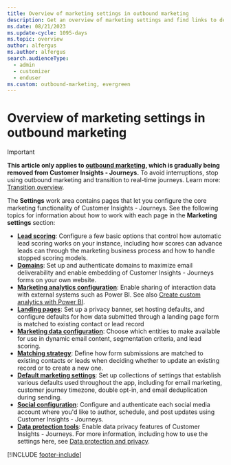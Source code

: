 ```yaml
---
title: Overview of marketing settings in outbound marketing
description: Get an overview of marketing settings and find links to details about each page in the outbound marketing administration settings.
ms.date: 08/21/2023
ms.update-cycle: 1095-days
ms.topic: overview
author: alfergus
ms.author: alfergus
search.audienceType: 
  - admin
  - customizer
  - enduser
ms.custom: outbound-marketing, evergreen
---
```


# Overview of marketing settings in outbound marketing

> [!IMPORTANT]
> **This article only applies to [outbound marketing](user-guide.md), which is gradually being removed from Customer Insights - Journeys.** To avoid interruptions, stop using outbound marketing and transition to real-time journeys. Learn more: [Transition overview](transition-overview.md).

The **Settings** work area contains pages that let you configure the core marketing functionality of Customer Insights - Journeys. See the following topics for information about how to work with each page in the **Marketing settings** section:

- **[Lead scoring](mkt-settings-lead-score-options.md)**: Configure a few basic options that control how automatic lead scoring works on your instance, including how scores can advance leads can through the marketing business process and how to handle stopped scoring models.
- **[Domains](mkt-settings-authenticate-domains.md)**: Set up and authenticate domains to maximize email deliverability and enable embedding of Customer Insights - Journeys forms on your own website.
- **[Marketing analytics configuration](mkt-settings-analytics.md)**: Enable sharing of interaction data with external systems such as Power BI. See also [Create custom analytics with Power BI](custom-analytics.md).
- **[Landing pages](mkt-settings-landing-pages.md)**: Set up a privacy banner, set hosting defaults, and configure defaults for how data submitted through a landing page form is matched to existing contact or lead record
- **[Marketing data configuration](mkt-settings-sync.md)**: Choose which entities to make available for use in dynamic email content, segmentation criteria, and lead scoring.
- **[Matching strategy](mkt-settings-matching.md)**: Define how form submissions are matched to existing contacts or leads when deciding whether to update an existing record or to create a new one.
- **[Default marketing settings](mkt-settings-default-marketing.md)**: Set up collections of settings that establish various defaults used throughout the app, including for email marketing, customer journey timezone, double opt-in, and email deduplication during sending.
- **[Social configuration](mkt-settings-social-media.md)**: Configure and authenticate each social media account where you'd like to author, schedule, and post updates using Customer Insights - Journeys.
- **[Data protection tools](mkt-settings-data-protection.md)**: Enable data privacy features of Customer Insights - Journeys. For more information, including how to use the settings here, see [Data protection and privacy](privacy.md).

[!INCLUDE [footer-include](./includes/footer-banner.md)]
